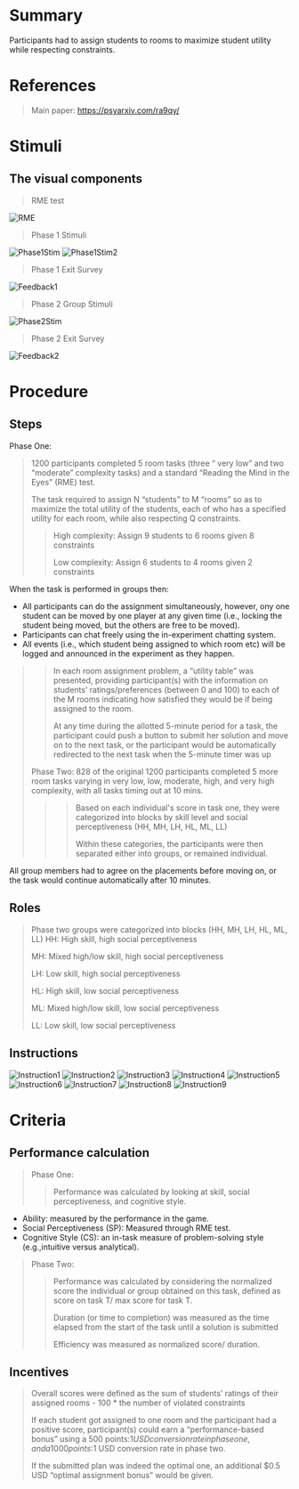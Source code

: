 # Summary
Participants had to assign students to rooms to maximize student utility while respecting constraints.

# References
> Main paper: https://psyarxiv.com/ra9qy/

# Stimuli
## The visual components
> RME test
> 
![RME](images/RME.png)
>
> Phase 1 Stimuli
>
![Phase1Stim](images/Phase1Stim.png)
![Phase1Stim2](images/Phase1Stim2.png)
>
> Phase 1 Exit Survey
> 
![Feedback1](images/Feedback1.png)
>
> Phase 2 Group Stimuli
>
![Phase2Stim](images/Phase2Stim.png)
>
> Phase 2 Exit Survey
> 
![Feedback2](images/Feedback2.png)


# Procedure
## Steps
Phase One:
>1200 participants completed 5 room tasks (three “ very low” and two “moderate” complexity tasks) and a standard “Reading the Mind in the Eyes” (RME) test.
>
>The task required to assign N “students” to M “rooms” so as to maximize the total utility of the students, each of who has a specified utility for each room, while also respecting Q constraints.
> > 
> > High complexity: Assign 9 students to 6 rooms given 8 constraints
> >
> > Low complexity: Assign 6 students to 4 rooms given 2 constraints

When the task is performed in groups then:

* All participants can do the assignment simultaneously, however, ony one
  student can be moved by one player at any given time (i.e., locking the
  student being moved, but the others are free to be moved).
* Participants can chat freely using the in-experiment chatting system.
* All events (i.e., which student being assigned to which room etc) will be
  logged and announced in the experiment as they happen.


> > In each room assignment problem, a “utility table” was presented, providing participant(s) with the information on students’ ratings/preferences (between 0 and 100) to each of the M rooms indicating how satisfied they would be if being assigned to the room.
> >
> > At any time during the allotted 5-minute period for a task, the participant could push a button to submit her solution and move on to the next task, or the participant would be automatically redirected to the next task when the 5-minute timer was up
> >
> Phase Two: 828 of the original 1200 participants completed 5 more room tasks varying in very low, low, moderate, high, and very high complexity, with all tasks timing out at 10 mins. 
> > > Based on each individual's score in task one, they were categorized into blocks by skill level and social perceptiveness (HH, MH, LH, HL, ML, LL) 
> > > 
> > > Within these categories, the participants were then separated either into groups, or remained individual.

All group members had to agree on the placements before moving on, or the task would continue automatically after 10 minutes.

## Roles 
> Phase two groups were categorized into blocks (HH, MH, LH, HL, ML, LL)
> HH: High skill, high social perceptiveness
>  
> MH: Mixed high/low skill, high social perceptiveness
> 
> LH: Low skill, high social perceptiveness
> 
> HL: High skill, low social perceptiveness
> 
> ML: Mixed high/low skill, low social perceptiveness
> 
> LL: Low skill, low social perceptiveness

## Instructions
![Instruction1](images/Instruction1.png)
![Instruction2](images/Instruction2.png)
![Instruction3](images/Instruction3.png)
![Instruction4](images/Instruction4.png)
![Instruction5](images/Instruction5.png)
![Instruction6](images/Instruction6.png)
![Instruction7](images/Instruction7.png)
![Instruction8](images/Instruction8.png)
![Instruction9](images/Instruction9.png)

# Criteria
## Performance calculation
> Phase One:
> > Performance was calculated by looking at skill, social perceptiveness, and cognitive style.
* Ability: measured by the performance in the game.
* Social Perceptiveness (SP): Measured through RME test.
* Cognitive Style (CS): an in-task measure of problem-solving style (e.g.,intuitive versus analytical).
>
> Phase Two:
> > Performance was calculated by considering the normalized score the individual or group obtained on this task, defined as score on task T/ max score for task T.
> > 
> > Duration (or time to completion) was measured as the time elapsed from the start of the task until a solution is submitted
> > 
> > Efficiency was measured as normalized score/ duration.

## Incentives
> Overall scores were defined as the sum of students’ ratings of their assigned rooms - 100 * the number of violated constraints
> 
> If each student got assigned to one room and the participant had a positive score, participant(s) could earn a “performance-based bonus” using a 500 points:$1 USD conversion rate in phase one, and a 1000 points:$1 USD conversion rate in phase two. 
> 
> If the submitted plan was indeed the optimal one, an additional $0.5 USD “optimal assignment bonus” would be given.
